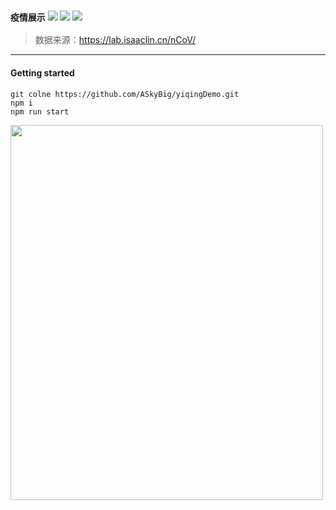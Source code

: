 ### `疫情展示` ![](https://img.shields.io/badge/react-v16.3.0-red) ![](https://img.shields.io/badge/echarts-v4.6.0-blue) ![](https://img.shields.io/badge/styled-component-v5.0.1-orange)

> 数据来源：https://lab.isaaclin.cn/nCoV/
---

#### Getting started
```
git colne https://github.com/ASkyBig/yiqingDemo.git
npm i
npm run start
```
<img src="https://askybig.github.io/ImageStore/yiqing.gif" height="600" width="500">
